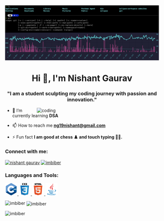 ![NG_Banner](https://github.com/Imbiber/Imbiber/blob/main/banner4.png)
<h1 align="center">Hi 👋, I'm Nishant Gaurav</h1>
<h3 align="center">"I am a student sculpting my coding journey with passion and innovation."</h3>
<img align="right" alt="coding" width="400" src="https://camo.githubusercontent.com/c1dcb74cc1c1835b1d716f5051499a2814c683c806b15f04b0eba492863703e9/68747470733a2f2f63646e2e6472696262626c652e636f6d2f75736572732f3733303730332f73637265656e73686f74732f363538313234332f6176656e746f2e676966">
<!--<p align="left"> <img src="https://komarev.com/ghpvc/?username=imbiber&label=Profile%20views&color=0e75b6&style=flat" alt="imbiber" /> </p>-->

- 🌱 I’m currently learning **DSA**

- 📫 How to reach me **ng19nishant@gmail.com**

- ⚡ Fun fact **I am good at chess ♟️ and touch typing 👨‍💻.**

<h3 align="left">Connect with me:</h3>
<p align="left">
<a href="https://linkedin.com/in/nishantgaurav19" target="blank"><img align="center" src="https://raw.githubusercontent.com/rahuldkjain/github-profile-readme-generator/master/src/images/icons/Social/linked-in-alt.svg" alt="nishant gaurav" height="30" width="40" /></a>
<a href="https://www.leetcode.com/imbiber" target="blank"><img align="center" src="https://raw.githubusercontent.com/rahuldkjain/github-profile-readme-generator/master/src/images/icons/Social/leet-code.svg" alt="imbiber" height="30" width="40" /></a>
</p>

<h3 align="left">Languages and Tools:</h3>
<p align="left"> <a href="https://www.w3schools.com/cpp/" target="_blank" rel="noreferrer"> <img src="https://raw.githubusercontent.com/devicons/devicon/master/icons/cplusplus/cplusplus-original.svg" alt="cplusplus" width="40" height="40"/> </a> <a href="https://www.w3schools.com/css/" target="_blank" rel="noreferrer"> <img src="https://raw.githubusercontent.com/devicons/devicon/master/icons/css3/css3-original-wordmark.svg" alt="css3" width="40" height="40"/> </a> <a href="https://www.w3.org/html/" target="_blank" rel="noreferrer"> <img src="https://raw.githubusercontent.com/devicons/devicon/master/icons/html5/html5-original-wordmark.svg" alt="html5" width="40" height="40"/> </a> <a href="https://www.java.com" target="_blank" rel="noreferrer"> <img src="https://raw.githubusercontent.com/devicons/devicon/master/icons/java/java-original.svg" alt="java" width="40" height="40"/> </a> </p>

<p><img align="left" src="https://github-readme-stats.vercel.app/api/top-langs?username=imbiber&show_icons=true&locale=en&layout=compact" alt="imbiber" /></p>

<p>&nbsp;<img align="center" src="https://github-readme-stats.vercel.app/api?username=imbiber&show_icons=true&locale=en" alt="imbiber" /></p>

<p><img align="center" src="https://github-readme-streak-stats.herokuapp.com/?user=imbiber&" alt="imbiber" /></p>
